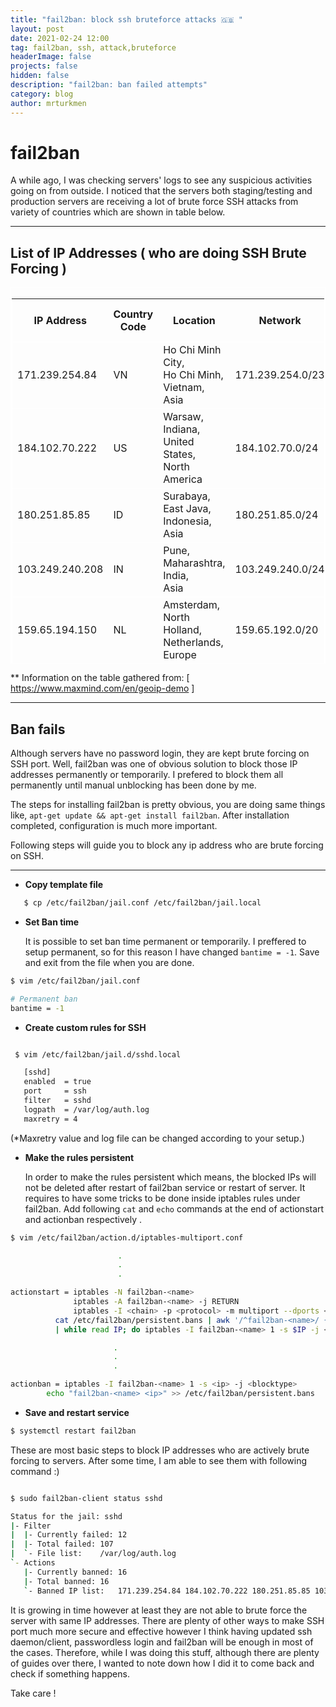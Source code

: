 ```yaml
---
title: "fail2ban: block ssh bruteforce attacks 🇬🇧 "
layout: post
date: 2021-02-24 12:00
tag: fail2ban, ssh, attack,bruteforce
headerImage: false
projects: false
hidden: false   
description: "fail2ban: ban failed attempts"
category: blog 
author: mrturkmen
---
```


# fail2ban 

A while ago, I was checking servers' logs to see any suspicious activities going on from outside. I noticed that the servers both staging/testing and production servers are receiving a lot of brute force SSH attacks from variety of countries which are shown in table below.

--- 

## List of IP Addresses ( who are doing SSH Brute Forcing )

<div class="sticky-table__scroller result-table__table" style="overflow-x: scroll; overflow-y: scroll; border: 1px solid white; height: 600px; border-collapse: collapse;" >
    <table class="table table-bordered table-striped table-condensed table-small sticky-table geoip-demo__table" style="border: 1px solid white;">
      <thead>
         <tr style="border: 1px solid white;" >
           <th >IP Address</th>
           <th >Country Code</th>
           <th >Location</th>
           <th >Network</th>
           <th  class="not-country">Postal Code</th>
           <th  class="not-country">Approximate Coordinates*</th>
           <th  class="not-country">Accuracy Radius (km)</th>
           <th  class="not-country">ISP</th>
           <th  class="not-country">Organization</th>
           <th  class="not-country">Domain</th>
           <th  class="not-country">Metro Code</th>
         </tr>
      </thead>
      <tbody id="geoip-demo-results-tbody" data-use-downloadable-db="1"><tr style="border: 1px solid white;" style="border: 1px solid white;" class="geoip-results"><td>171.239.254.84</td><td>VN</td><td>Ho Chi Minh City,<br>Ho Chi Minh,<br>Vietnam,<br>Asia</td><td>171.239.254.0/23</td><td></td><td>10.8104,<br>106.6444</td><td>1</td><td>Viettel Group</td><td>Viettel Group</td><td>viettel.vn</td><td></td></tr><tr style="border: 1px solid white;" class="geoip-results"><td>184.102.70.222</td><td>US</td><td>Warsaw,<br>Indiana,<br>United States,<br>North America</td><td>184.102.70.0/24</td><td>46582</td><td>41.2817,<br>-85.8541</td><td>100</td><td>CenturyLink</td><td>CenturyLink</td><td>qwest.net</td><td>588</td></tr><tr style="border: 1px solid white;" class="geoip-results"><td>180.251.85.85</td><td>ID</td><td>Surabaya,<br>East Java,<br>Indonesia,<br>Asia</td><td>180.251.85.0/24</td><td></td><td>-7.2484,<br>112.7419</td><td>100</td><td>PT Telkom Indonesia</td><td>PT Telkom Indonesia</td><td></td><td></td></tr><tr style="border: 1px solid white;" class="geoip-results"><td>103.249.240.208</td><td>IN</td><td>Pune,<br>Maharashtra,<br>India,<br>Asia</td><td>103.249.240.0/24</td><td>411001</td><td>18.6161,<br>73.7286</td><td>10</td><td>Gazon Communications India Limited</td><td>Gazon Communications India Limited</td><td></td><td></td></tr><tr style="border: 1px solid white;" class="geoip-results"><td>159.65.194.150</td><td>NL</td><td>Amsterdam,<br>North Holland,<br>Netherlands,<br>Europe</td><td>159.65.192.0/20</td><td>1098</td><td>52.352,<br>4.9392</td><td>1000</td><td>Digital Ocean</td><td>Digital Ocean</td><td></td><td></td></tr><tr style="border: 1px solid white;" class="geoip-results"><td>117.217.35.114</td><td>IN</td><td>Bhopal,<br>Madhya Pradesh,<br>India,<br>Asia</td><td>117.217.35.0/24</td><td>462030</td><td>23.2487,<br>77.4066</td><td>50</td><td>BSNL</td><td>BSNL</td><td></td><td></td></tr><tr style="border: 1px solid white;" class="geoip-results"><td>113.164.79.129</td><td>VN</td><td>Hậu Giang,<br>Vietnam,<br>Asia</td><td>113.164.79.0/24</td><td></td><td>9.7774,<br>105.4592</td><td>50</td><td>VNPT</td><td>VNPT</td><td></td><td></td></tr><tr style="border: 1px solid white;" class="geoip-results"><td>61.14.228.170</td><td>IN</td><td>Madurai,<br>Tamil Nadu,<br>India,<br>Asia</td><td>61.14.228.168/29</td><td>625009</td><td>9.919,<br>78.1195</td><td>500</td><td>World Phone Internet Services Pvt Ltd</td><td>World Phone Internet Services Pvt Ltd</td><td></td><td></td></tr><tr style="border: 1px solid white;" class="geoip-results"><td>116.110.30.245</td><td>VN</td><td>Da Nang,<br>Da Nang,<br>Vietnam,<br>Asia</td><td>116.110.30.0/23</td><td></td><td>16.0685,<br>108.2215</td><td>1</td><td>Viettel Group</td><td>Viettel Group</td><td></td><td></td></tr><tr style="border: 1px solid white;" class="geoip-results"><td>43.239.80.181</td><td>IN</td><td>Kolkata,<br>West Bengal,<br>India,<br>Asia</td><td>43.239.80.0/24</td><td>700006</td><td>22.5602,<br>88.3698</td><td>10</td><td>Meghbela Broadband</td><td>Meghbela Broadband</td><td>PMPL-Broadband.net</td><td></td></tr><tr style="border: 1px solid white;" class="geoip-results"><td>77.222.130.223</td><td>UA</td><td>Kyiv,<br>Kyiv City,<br>Ukraine,<br>Europe</td><td>77.222.130.0/24</td><td>04128</td><td>50.4334,<br>30.5216</td><td>500</td><td>Private Joint Stock Company datagroup</td><td>Private Joint Stock Company datagroup</td><td></td><td></td></tr><tr style="border: 1px solid white;" class="geoip-results"><td>14.255.137.219</td><td>VN</td><td>Thai Binh,<br>Tinh Thai Binh,<br>Vietnam,<br>Asia</td><td>14.255.136.0/23</td><td></td><td>20.4487,<br>106.3343</td><td>100</td><td>VNPT</td><td>VNPT</td><td>vnpt.vn</td><td></td></tr><tr style="border: 1px solid white;" class="geoip-results"><td>184.22.195.230</td><td>TH</td><td>Bangkok,<br>Bangkok,<br>Thailand,<br>Asia</td><td>184.22.195.0/24</td><td>10310</td><td>13.7749,<br>100.5197</td><td>20</td><td>AIS Fibre</td><td>AIS Fibre</td><td>myaisfibre.com</td><td></td></tr><tr style="border: 1px solid white;" class="geoip-results"><td>125.25.82.12</td><td>TH</td><td>Ban Tai,<br>Surat Thani,<br>Thailand,<br>Asia</td><td>125.25.82.0/24</td><td>84280</td><td>9.5694,<br>99.9855</td><td>200</td><td>TOT</td><td>TOT</td><td>totinternet.net</td><td></td></tr><tr style="border: 1px solid white;" class="geoip-results"><td>116.110.109.90</td><td>VN</td><td>Da Nang,<br>Da Nang,<br>Vietnam,<br>Asia</td><td>116.110.109.0/24</td><td></td><td>16.0685,<br>108.2215</td><td>20</td><td>Viettel Group</td><td>Viettel Group</td><td></td><td></td></tr><tr style="border: 1px solid white;" class="geoip-results"><td>115.76.168.231</td><td>VN</td><td>Ho Chi Minh City,<br>Ho Chi Minh,<br>Vietnam,<br>Asia</td><td>115.76.168.0/23</td><td></td><td>10.8104,<br>106.6444</td><td>1</td><td>Viettel Group</td><td>Viettel Group</td><td>viettel.vn</td><td></td></tr></tbody>
    </table>
  </div>

** Information on the table gathered from: [ https://www.maxmind.com/en/geoip-demo ]

--- 

## Ban fails 

Although servers have no password login, they are kept brute forcing on SSH port. Well, fail2ban was one of obvious solution to block those IP addresses permanently or temporarily. I prefered to block them all permanently until manual unblocking has been done by me. 

The steps for installing fail2ban is pretty obvious, you are doing same things like,  `apt-get update && apt-get install fail2ban`. After installation completed, configuration is much more important. 

Following steps will guide you to block any ip address who are brute forcing on SSH. 

--- 


- **Copy template file** 
  
```bash 
   $ cp /etc/fail2ban/jail.conf /etc/fail2ban/jail.local
```


- **Set Ban time**

    It is possible to set ban time permanent or temporarily. I preffered to setup permanent, so for this reason I have changed `bantime = -1`. Save and exit from the file when you are done. 

```bash  
$ vim /etc/fail2ban/jail.conf

# Permanent ban 
bantime = -1 

``` 

- **Create custom rules for SSH**

```bash 

 $ vim /etc/fail2ban/jail.d/sshd.local

   [sshd]
   enabled  = true
   port     = ssh
   filter   = sshd
   logpath  = /var/log/auth.log
   maxretry = 4
```
(*Maxretry value and log file can be changed according to your setup.)

-  **Make the rules persistent**

    In order to make the rules persistent which means, the blocked IPs will not be deleted after restart of fail2ban service or restart of server. It requires to have some tricks to be done inside iptables rules under fail2ban. Add following `cat` and  `echo` commands at the end of actionstart and actionban respectively . 

```bash 
$ vim /etc/fail2ban/action.d/iptables-multiport.conf 

                        .
                        .
                        .

actionstart = iptables -N fail2ban-<name>
              iptables -A fail2ban-<name> -j RETURN
              iptables -I <chain> -p <protocol> -m multiport --dports <port> -j fail2ban-<name>
          cat /etc/fail2ban/persistent.bans | awk '/^fail2ban-<name>/ {print $2}' \
          | while read IP; do iptables -I fail2ban-<name> 1 -s $IP -j <blocktype>; done

                       .
                       .
                       .

actionban = iptables -I fail2ban-<name> 1 -s <ip> -j <blocktype>
        echo "fail2ban-<name> <ip>" >> /etc/fail2ban/persistent.bans
```

- **Save and restart service** 

```bash 
$ systemctl restart fail2ban
```

These are most basic steps to block IP addresses who are actively brute forcing to servers. After some time, I am able to see them with following command :) 

```bash 

$ sudo fail2ban-client status sshd

Status for the jail: sshd
|- Filter
|  |- Currently failed:	12
|  |- Total failed:	107
|  `- File list:	/var/log/auth.log
`- Actions
   |- Currently banned:	16
   |- Total banned:	16
   `- Banned IP list:	171.239.254.84 184.102.70.222 180.251.85.85 103.249.240.208 159.65.194.150 117.217.35.114 113.164.79.129 61.14.228.170 116.110.30.245 43.239.80.181 77.222.130.223 14.255.137.219 184.22.195.230 125.25.82.12 116.110.109.90 115.76.168.231
```

It is growing in time however at least they are not able to brute force the server with same IP addresses. There are plenty of other ways to make SSH port much more secure and effective however I think having updated ssh daemon/client, passwordless login and fail2ban will be enough in most of the cases. Therefore, while I was doing this stuff, although there are plenty of guides over there, I wanted to note down how I did it to come back and check if something happens. 

Take care ! 